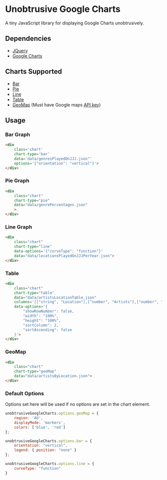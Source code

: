 # Unobtrusive Google Charts
A tiny JavaScript library for displaying Google Charts unobtrusively.
## Dependencies
- [JQuery](http://jquery.com)
- [Google Charts](https://developers.google.com/chart/)

## Charts Supported
- [Bar](https://developers.google.com/chart/interactive/docs/gallery/barchart)
- [Pie](https://developers.google.com/chart/interactive/docs/gallery/piechart)
- [Line](https://developers.google.com/chart/interactive/docs/gallery/linechart)
- [Table](https://developers.google.com/chart/interactive/docs/gallery/table)
- [GeoMap](https://developers.google.com/chart/interactive/docs/gallery/geomap) (Must have Google maps [API key](https://developers.google.com/maps/documentation/javascript/get-api-key))

## Usage

### Bar Graph
```html
<div 
    class='chart' 
    chart-type='bar'
    data='data/genresPlayedOnJJJ.json"'
    options='{"orientation": "vertical"}'>
</div>
```

### Pie Graph
```html
<div 
    class="chart" 
    chart-type="pie"
    data="data/genrePercentages.json"
    >
</div>
```

### Line Graph
```html
<div 
    class="chart" 
    chart-type="line"
    data-options='{"curveType": "function"}'
    data="data/locationsPlayedOnJJJPerYear.json">
</div>
```

### Table
```html
<div 
    class="chart" 
    chart-type="table"
    data="data/artistsLocationTable.json" 
    columns='[["string", "Location"],["number", "Artists"],["number", "Artists per 100 000 people"]]'
    data-options='{
        "showRowNumber": false,
        "width": "100%",
        "height": "100%",
        "sortColumn": 2,
        "sortAscending": false
    }'>
</div>
```

### GeoMap
```html
<div 
    class="chart"
    chart-type="geoMap"
    data="data/artistsByLocation.json">
</div>
```

### Default Options
Options set here will be used if no options are set in the chart element.

```javascript
unobtrusiveGoogleCharts.options.geoMap = {
    region: 'AU',
    displayMode: 'markers',
    colors: ['blue', 'red']
};

unobtrusiveGoogleCharts.options.bar = {
    orientation: "vertical",
    legend: { position: "none" }
};

unobtrusiveGoogleCharts.options.line = {
    curveType: "function"
}
```
